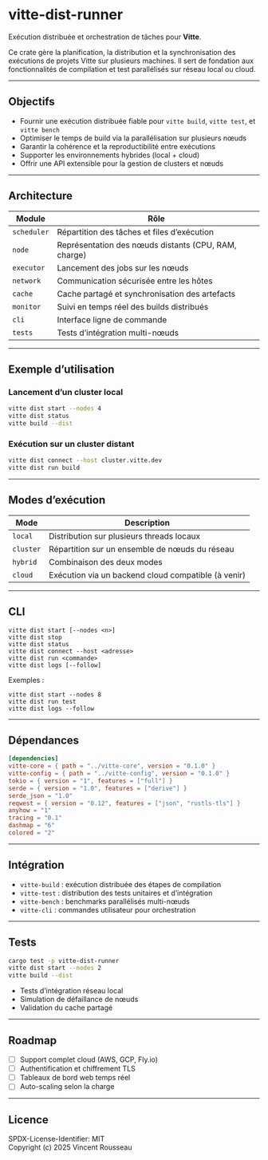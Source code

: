 

# vitte-dist-runner

Exécution distribuée et orchestration de tâches pour **Vitte**.

Ce crate gère la planification, la distribution et la synchronisation des exécutions de projets Vitte sur plusieurs machines. Il sert de fondation aux fonctionnalités de compilation et test parallélisés sur réseau local ou cloud.

---

## Objectifs

- Fournir une exécution distribuée fiable pour `vitte build`, `vitte test`, et `vitte bench`  
- Optimiser le temps de build via la parallélisation sur plusieurs nœuds  
- Garantir la cohérence et la reproductibilité entre exécutions  
- Supporter les environnements hybrides (local + cloud)  
- Offrir une API extensible pour la gestion de clusters et nœuds  

---

## Architecture

| Module        | Rôle |
|----------------|------|
| `scheduler`    | Répartition des tâches et files d’exécution |
| `node`         | Représentation des nœuds distants (CPU, RAM, charge) |
| `executor`     | Lancement des jobs sur les nœuds |
| `network`      | Communication sécurisée entre les hôtes |
| `cache`        | Cache partagé et synchronisation des artefacts |
| `monitor`      | Suivi en temps réel des builds distribués |
| `cli`          | Interface ligne de commande |
| `tests`        | Tests d’intégration multi-nœuds |

---

## Exemple d’utilisation

### Lancement d’un cluster local

```bash
vitte dist start --nodes 4
vitte dist status
vitte build --dist
```

### Exécution sur un cluster distant

```bash
vitte dist connect --host cluster.vitte.dev
vitte dist run build
```

---

## Modes d’exécution

| Mode | Description |
|-------|-------------|
| `local` | Distribution sur plusieurs threads locaux |
| `cluster` | Répartition sur un ensemble de nœuds du réseau |
| `hybrid` | Combinaison des deux modes |
| `cloud` | Exécution via un backend cloud compatible (à venir) |

---

## CLI

```
vitte dist start [--nodes <n>]
vitte dist stop
vitte dist status
vitte dist connect --host <adresse>
vitte dist run <commande>
vitte dist logs [--follow]
```

Exemples :
```
vitte dist start --nodes 8
vitte dist run test
vitte dist logs --follow
```

---

## Dépendances

```toml
[dependencies]
vitte-core = { path = "../vitte-core", version = "0.1.0" }
vitte-config = { path = "../vitte-config", version = "0.1.0" }
tokio = { version = "1", features = ["full"] }
serde = { version = "1.0", features = ["derive"] }
serde_json = "1.0"
reqwest = { version = "0.12", features = ["json", "rustls-tls"] }
anyhow = "1"
tracing = "0.1"
dashmap = "6"
colored = "2"
```

---

## Intégration

- `vitte-build` : exécution distribuée des étapes de compilation  
- `vitte-test` : distribution des tests unitaires et d’intégration  
- `vitte-bench` : benchmarks parallélisés multi-nœuds  
- `vitte-cli` : commandes utilisateur pour orchestration  

---

## Tests

```bash
cargo test -p vitte-dist-runner
vitte dist start --nodes 2
vitte build --dist
```

- Tests d’intégration réseau local  
- Simulation de défaillance de nœuds  
- Validation du cache partagé  

---

## Roadmap

- [ ] Support complet cloud (AWS, GCP, Fly.io)  
- [ ] Authentification et chiffrement TLS  
- [ ] Tableaux de bord web temps réel  
- [ ] Auto-scaling selon la charge  

---

## Licence

SPDX-License-Identifier: MIT  
Copyright (c) 2025 Vincent Rousseau